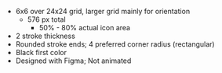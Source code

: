 - 6x6 over 24x24 grid, larger grid mainly for orientation
  - 576 px total
    - 50% - 80% actual icon area
- 2 stroke thickness
- Rounded stroke ends; 4 preferred corner radius (rectangular)
- Black first color
- Designed with Figma; Not animated

